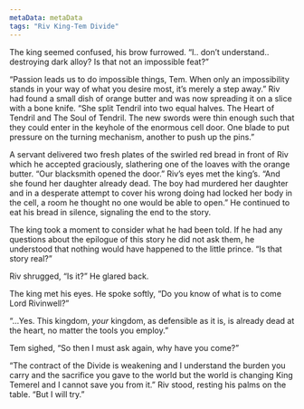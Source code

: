 ```yaml
---
metaData: metaData
tags: "Riv King-Tem Divide"
---
```


The king seemed confused, his brow furrowed. “I.. don’t understand..  destroying dark alloy? Is that not an impossible feat?”

“Passion leads us to do impossible things, Tem. When only an impossibility stands in your way of what you desire most, it’s merely a step away.” Riv had found a small dish of orange butter and was now spreading it on a slice with a bone knife. “She split Tendril into two equal halves. The Heart of Tendril and The Soul of Tendril. The new swords were thin enough such that they could enter in the keyhole of the enormous cell door. One blade to put pressure on the turning mechanism, another to push up the pins.”

A servant delivered two fresh plates of the swirled red bread in front of Riv which he accepted graciously, slathering one of the loaves with the orange butter. “Our blacksmith opened the door.” Riv’s eyes met the king’s. “And she found her daughter already dead. The boy had murdered her daughter and in a desperate attempt to cover his wrong doing had locked her body in the cell, a room he thought no one would be able to open.” He continued to eat his bread in silence, signaling the end to the story.

The king took a moment to consider what he had been told. If he had any questions about the epilogue of this story he did not ask them, he understood that nothing would have happened to the little prince. “Is that story real?”

Riv shrugged, “Is it?” He glared back. 

The king met his eyes. He spoke softly,  “Do you know of what is to come Lord Rivinwell?”

“...Yes. This kingdom, *your* kingdom, as defensible as it is, is already dead at the heart, no matter the tools you employ.”

Tem sighed, “So then I must ask again, why have you come?”

“The contract of the Divide is weakening and I understand the burden you carry and the sacrifice you gave to the world but the world is changing King Temerel and I cannot save you from it.” Riv stood, resting his palms on the table. “But I will try.”